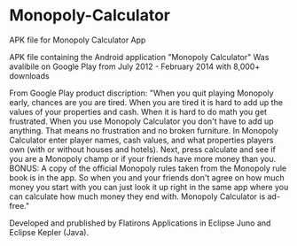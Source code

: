 # Monopoly-Calculator
APK file for Monopoly Calculator App 

APK file containing the Android application "Monopoly Calculator"
Was avalibile on Google Play from July 2012 - February 2014 with 8,000+ downloads

From Google Play product discription:
"When you quit playing Monopoly early, chances are you are tired. When you are tired it is hard to add up the values of your properties and cash. When it is hard to do math you get frustrated. When you use Monopoly Calculator you don't have to add up anything. That means no frustration and no broken furniture. In Monopoly Calculator enter player names, cash values, and what properties players own (with or without houses and hotels). Next, press calculate and see if you are a Monopoly champ or if your friends have more money than you. BONUS: A copy of the official Monopoly rules taken from the Monopoly rule book is in the app. So when you and your friends don't agree on how much money you start with you can just look it up right in the same app where you can calculate how much money they end with. Monopoly Calculator is ad-free."

Developed and prublished by Flatirons Applications in Eclipse Juno and Eclipse Kepler (Java).
